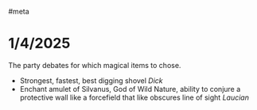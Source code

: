 #meta
# 1/4/2025
The party debates for which magical items to chose. 

* Strongest, fastest, best digging shovel *Dick*
* Enchant amulet of Silvanus, God of Wild Nature, ability to conjure a protective wall like a forcefield that like obscures line of sight *Laucian*
